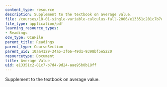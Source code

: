 ```yaml
---
content_type: resource
description: Supplement to the textbook on average value.
file: /courses/18-01-single-variable-calculus-fall-2006/e13351c281c7b7d49d24aae95b0b18ff_av_average_value.pdf
file_type: application/pdf
learning_resource_types:
- Readings
ocw_type: OCWFile
parent_title: Readings
parent_type: CourseSection
parent_uid: 10aa4129-34a5-3f66-49d1-9398bf5e5220
resourcetype: Document
title: Average Value
uid: e13351c2-81c7-b7d4-9d24-aae95b0b18ff
---
```

Supplement to the textbook on average value.


